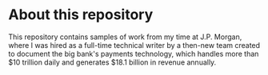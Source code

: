 # About this repository

This repository contains samples of work from my time at J.P. Morgan, where I was hired as a full-time technical writer by a then-new team created to document the big bank's payments technology, which handles more than $10 trillion daily and generates $18.1 billion in revenue annually.
